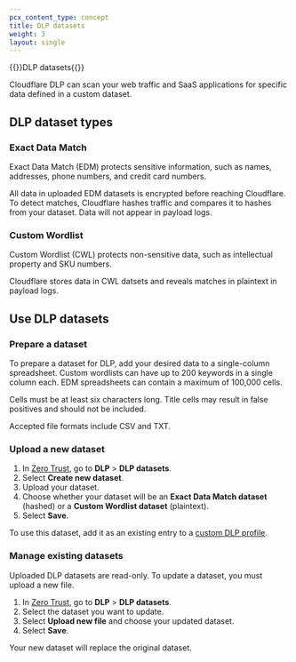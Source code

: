 ```yaml
---
pcx_content_type: concept
title: DLP datasets
weight: 3
layout: single
---
```


{{<heading-pill style="beta">}}DLP datasets{{</heading-pill>}}

Cloudflare DLP can scan your web traffic and SaaS applications for specific data defined in a custom dataset.

## DLP dataset types

### Exact Data Match

Exact Data Match (EDM) protects sensitive information, such as names, addresses, phone numbers, and credit card numbers.

All data in uploaded EDM datasets is encrypted before reaching Cloudflare. To detect matches, Cloudflare hashes traffic and compares it to hashes from your dataset. Data will not appear in payload logs.

### Custom Wordlist

Custom Wordlist (CWL) protects non-sensitive data, such as intellectual property and SKU numbers.

Cloudflare stores data in CWL datsets and reveals matches in plaintext in payload logs.

## Use DLP datasets

### Prepare a dataset

To prepare a dataset for DLP, add your desired data to a single-column spreadsheet. Custom wordlists can have up to 200 keywords in a single column each. EDM spreadsheets can contain a maximum of 100,000 cells.

Cells must be at least six characters long. Title cells may result in false positives and should not be included.

Accepted file formats include CSV and TXT.

### Upload a new dataset

1. In [Zero Trust](https://one.dash.cloudflare.com/), go to **DLP** > **DLP datasets**.
2. Select **Create new dataset**.
3. Upload your dataset.
4. Choose whether your dataset will be an **Exact Data Match dataset** (hashed) or a **Custom Wordlist dataset** (plaintext).
5. Select **Save**.

To use this dataset, add it as an existing entry to a [custom DLP profile](/cloudflare-one/policies/data-loss-prevention/dlp-profiles/#build-a-custom-profile).

### Manage existing datasets

Uploaded DLP datasets are read-only. To update a dataset, you must upload a new file.

1. In [Zero Trust](https://one.dash.cloudflare.com/), go to **DLP** > **DLP datasets**.
2. Select the dataset you want to update.
3. Select **Upload new file** and choose your updated dataset.
4. Select **Save**.

Your new dataset will replace the original dataset.
